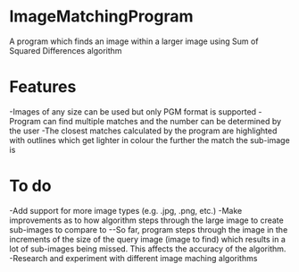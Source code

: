 # ImageMatchingProgram
A program which finds an image within a larger image using Sum of Squared Differences algorithm

<h1>Features</h1>
  -Images of any size can be used but only PGM format is supported
  -Program can find multiple matches and the number can be determined by the user
  -The closest matches calculated by the program are highlighted with outlines which get lighter in colour the further the match the sub-image is
  
 <h1>To do</h1>
  -Add support for more image types (e.g. .jpg, .png, etc.)
  -Make improvements as to how algorithm steps through the large image to create sub-images to compare to
  --So far, program steps through the image in the increments of the size of the query image (image to find) which results in a lot of sub-images being missed. This affects the accuracy of the algorithm. 
  -Research and experiment with different image maching algorithms
